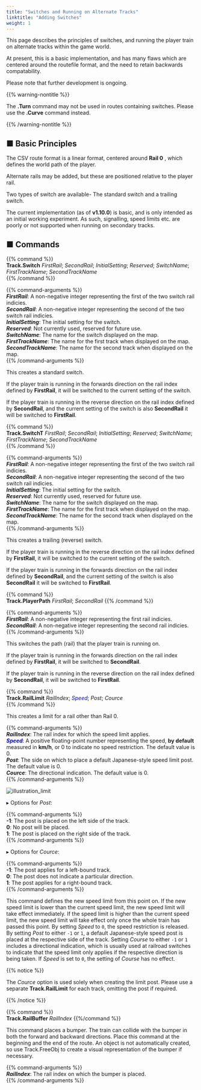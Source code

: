 ```yaml
---
title: "Switches and Running on Alternate Tracks"
linktitle: "Adding Switches"
weight: 1
---
```


This page describes the principles of switches, and running the player train on alternate tracks within the game world.


At present, this is a basic implementation, and has many flaws which are centered around the routefile format, and the need to retain backwards compatability. 

Please note that further development is ongoing.

{{% warning-nontitle %}}

The **.Turn** command may not be used in routes containing switches. Please use the **.Curve** command instead.

{{% /warning-nontitle %}} 	 

## ■ Basic Principles


The CSV route format is a linear format, centered around **Rail 0** , which defines the world path of the player.

Alternate rails may be added, but these are positioned relative to the player rail.

Two types of switch are available- The standard switch and a trailing switch.

The current implementation (as of **v1.10.0**) is basic, and is only intended as an initial working experiment. 
As such, signalling, speed limits etc. are poorly or not supported when running on secondary tracks.

## ■ Commands

{{% command %}}  
**Track.Switch** *FirstRail*; *SecondRail*; *InitialSetting*; *Reserved*; *SwitchName*; *FirstTrackName*; *SecondTrackName*  
{{% /command %}}

{{% command-arguments %}}  
***FirstRail***: A non-negative integer representing the first of the two switch rail indicies.   
***SecondRail***: A non-negative integer representing the second of the two switch rail indicies.  
***InitialSetting***: The initial setting for the switch.  
***Reserved***: Not currently used, reserved for future use.  
***SwitchName***: The name for the switch displayed on the map.  
***FirstTrackName***: The name for the first track when displayed on the map.  
***SecondTrackName***: The name for the second track when displayed on the map.  
{{% /command-arguments %}}

This creates a standard switch. 

If the player train is running in the forwards direction on the rail index defined by **FirstRail**, it will be switched to the current setting of the switch.

If the player train is running in the reverse direction on the rail index defined by **SecondRail**, and the current setting of the switch is also **SecondRail** it will be switched to **FirstRail**.

{{% command %}}  
**Track.SwitchT** *FirstRail*; *SecondRail*; *InitialSetting*; *Reserved*; *SwitchName*; *FirstTrackName*; *SecondTrackName*  
{{% /command %}}

{{% command-arguments %}}  
***FirstRail***: A non-negative integer representing the first of the two switch rail indicies.   
***SecondRail***: A non-negative integer representing the second of the two switch rail indicies.  
***InitialSetting***: The initial setting for the switch.  
***Reserved***: Not currently used, reserved for future use.  
***SwitchName***: The name for the switch displayed on the map.  
***FirstTrackName***: The name for the first track when displayed on the map.  
***SecondTrackName***: The name for the second track when displayed on the map.  
{{% /command-arguments %}}

This creates a trailing (reverse) switch. 

If the player train is running in the reverse direction on the rail index defined by **FirstRail**, it will be switched to the current setting of the switch.

If the player train is running in the forwards direction on the rail index defined by **SecondRail**, and the current setting of the switch is also **SecondRail** it will be switched to **FirstRail**.

{{% command %}}  
**Track.PlayerPath** *FirstRail*; *SecondRail*
{{% /command %}}

{{% command-arguments %}}  
***FirstRail***: A non-negative integer representing the first rail indicies.   
***SecondRail***: A non-negative integer representing the second rail indicies.  
{{% /command-arguments %}}

This switches the path (rail) that the player train is running on.

If the player train is running in the forwards direction on the rail index defined by **FirstRail**, it will be switched to **SecondRail**.

If the player train is running in the reverse direction on the rail index defined by **SecondRail**, it will be switched to **FirstRail**.

{{% command %}}  
**Track.RailLimit** *RailIndex*; *<font color="blue">Speed</font>*; *Post*; *Cource*  
{{% /command %}}

This creates a limit for a rail other than Rail 0.

{{% command-arguments %}}  
***RailIndex***: The rail index for which the speed limit applies.  
***<font color="blue">Speed</font>***: A positive floating-point number representing the speed, **by default** measured in **km/h**, or 0 to indicate no speed restriction. The default value is 0.  
***Post***: The side on which to place a default Japanese-style speed limit post. The default value is 0.  
***Cource***: The directional indication. The default value is 0.  
{{% /command-arguments %}}

![illustration_limit](/images/illustration_limit.png)

▸ Options for *Post*:

{{% command-arguments %}}  
**-1**: The post is placed on the left side of the track.  
**0**: No post will be placed.  
**1**: The post is placed on the right side of the track.  
{{% /command-arguments %}}

▸ Options for *Cource*:

{{% command-arguments %}}  
**-1**: The post applies for a left-bound track.  
**0**: The post does not indicate a particular direction.  
**1**: The post applies for a right-bound track.  
{{% /command-arguments %}}

This command defines the new speed limit from this point on. If the new speed limit is lower than the current speed limit, the new speed limit will take effect immediately. If the speed limit is higher than the current speed limit, the new speed limit will take effect only once the whole train has passed this point. By setting *Speed* to `0`, the speed restriction is released. By setting *Post* to either `-1` or `1`, a default Japanese-style speed post is placed at the respective side of the track. Setting *Course* to either `-1` or `1` includes a directional indication, which is usually used at railroad switches to indicate that the speed limit only applies if the respective direction is being taken. If *Speed* is set to `0`, the setting of *Course* has no effect.

{{% notice %}}

The *Cource* option is used solely when creating the limit post. Please use a separate **Track.RailLimit** for each track, omitting the post if required.

{{% /notice %}}

{{% command %}}  
**Track.RailBuffer**  *RailIndex*
{{%/command %}}

This command places a bumper. The train can collide with the bumper in both the forward and backward directions. Place this command at the beginning and the end of the route. An object is not automatically created, so use Track.FreeObj to create a visual representation of the bumper if necessary.

{{% command-arguments %}}  
***RailIndex***: The rail index on which the bumper is placed.  
{{% /command-arguments %}}